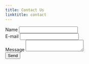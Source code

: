 ```yaml
---
title: Contact Us
linktitle: contact
---
```



<div class="ui vertical stackable grid padding">
  <div class="twelve wide column">
    <form action="https://formspree.io/asciimoo@gmail.com" method="post" class="ui form">
      <div class="field">
        <label>Name</label>
        <input type="text" name="name" />
      </div>
      <div class="field">
        <label>E-mail</label>
        <input type="email" name="_replyto" />
      </div>
      <div class="field">
        <label>Message</label>
        <textarea name="message"></textarea>
      </div>
      <input type="hidden" name="_next" value="http://go-colly.org/" />
      <input type="submit" value="Send" class="ui button" />
    </form>
  </div>
</div>
